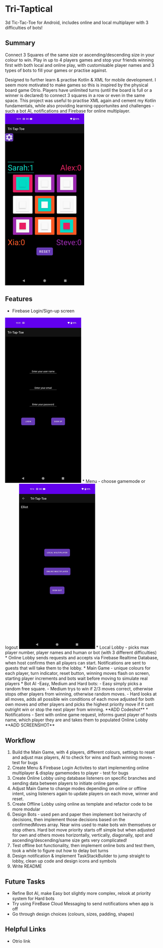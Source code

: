 # Tri-Taptical
 3d Tic-Tac-Toe for Android, includes online and local multiplayer with 3 difficulties of bots!
 
 ## Summary
 Connect 3 Squares of the same size or ascending/descending size in your colour to win. Play in up to 4 players games and stop your friends winning first with both local and online play, with customisable player names and 3 types of bots to fill your games or practise against.
 
 Designed to further learn & practise Kotlin & XML for mobile development. I seem more motivated to make games so this is inspired by the physical board game Otrio. Players have unlimited turns (until the board is full or a winner is declared) to connect 3 squares in a row or even in the same space.
 This project was useful to practise XML again and cement my Kotlin fundamentals, while also providing learning opportunites and challenges - such a bot AI, notifications and Firebase for online multiplayer.
 <img src="https://github.com/Kovah101/Kovah101/blob/main/T-T-T%20Screenshots/T-T-T%20Game%20Win.jpeg" width="260"> 
 
 ## Features
 * Firebase Login/Sign-up screen 
 <img src="https://github.com/Kovah101/Kovah101/blob/main/T-T-T%20Screenshots/T-T-T%20Login%201.jpeg" width="250">
 * Menu - choose gamemode or logout 
 <img src="https://github.com/Kovah101/Kovah101/blob/main/T-T-T%20Screenshots/T-T-T%20Menu.jpeg" width="250">
 * Local Lobby - picks max player number, player names and human or bot (with 3 different difficulties)
 *  Online Lobby sends requests and accepts via Firebase Realtime Database, when host confirms then all players can start. Notifications are sent to guests that will take them to the lobby. 
 * Main Game - unique colours for each player, turn indicator, reset button, winning moves flash on screen, starting player increments and bots wait before moving to simulate real players
 * Bot AI -Easy, Medium and Hard bots:
   - Easy simply picks a random free square. 
   - Medium trys to win if 2/3 moves correct, otherwise stops other players from winning, otherwise random moves. 
   - Hard looks at all moves, adds all possible win conditions of each move adjusted for both own moves and other players and picks the highest priority move if it cant outright win or stop the next player from winning.
 **ADD Codeshot**
 * Notifications - Sent with online game request, informs guest player of hosts name, which player they are and takes them to populated Online Lobby **ADD SCREENSHOT** 
 
 ## Workflow
 1. Build the Main Game, with 4 players, different colours, settings to reset and adjust max players, AI to check for wins and flash winning moves - test for bugs
 2. Create Menu & Firebase Login Activites to start implementing online multiplayer & display gamemodes to player - test for bugs
 3. Create Online Lobby using database listeners on specific branches and sending data between players to initiate online game.
 4. Adjust Main Game to change modes depending on online or offline intent, using listeners again to update players on each move, winner and reset.
 5. Create Offline Lobby using online as template and refactor code to be more modular
 6. Design Bots - used pen and paper then implement bot heirarchy of decisions, then implement those decisions based on the confirmedMoves array. Near wins used to make bots win themselves or stop others. Hard bot move priority starts off simple but when adjusted for own and others moves horizontally, vertically, diagonally, spot and ascending/descending/same size gets very complicated!
 7. Test offline bot functionality, then implement online bots and test them, took a while to figure out how to delay bot turns
 8. Design notification & implement TaskStackBuilder to jump straight to lobby, clean up code and design icons and symbols
 9. Write README
 
 ## Future Tasks
 * Refine Bot AI, make Easy bot slightly more complex, relook at priority system for Hard bots
 * Try using FireBase Cloud Messaging to send notifications when app is off
 * Go through design choices (colours, sizes, padding, shapes) 
 
 ## Helpful Links
 * Otrio link
